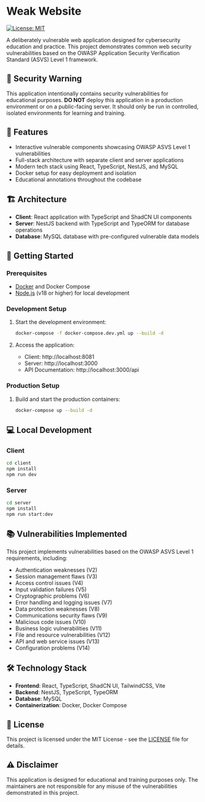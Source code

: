 # Weak Website

[![License: MIT](https://img.shields.io/badge/License-MIT-blue.svg)](https://opensource.org/licenses/MIT)

A deliberately vulnerable web application designed for cybersecurity education and practice. This project demonstrates common web security vulnerabilities based on the OWASP Application Security Verification Standard (ASVS) Level 1 framework.

## 🚨 Security Warning

This application intentionally contains security vulnerabilities for educational purposes. **DO NOT** deploy this application in a production environment or on a public-facing server. It should only be run in controlled, isolated environments for learning and training.

## 🌟 Features

- Interactive vulnerable components showcasing OWASP ASVS Level 1 vulnerabilities
- Full-stack architecture with separate client and server applications
- Modern tech stack using React, TypeScript, NestJS, and MySQL
- Docker setup for easy deployment and isolation
- Educational annotations throughout the codebase

## 🏗️ Architecture

- **Client**: React application with TypeScript and ShadCN UI components
- **Server**: NestJS backend with TypeScript and TypeORM for database operations
- **Database**: MySQL database with pre-configured vulnerable data models

## 🚀 Getting Started

### Prerequisites

- [Docker](https://www.docker.com/get-started) and Docker Compose
- [Node.js](https://nodejs.org/) (v18 or higher) for local development

### Development Setup

1. Start the development environment:
   ```bash
   docker-compose -f docker-compose.dev.yml up --build -d
   ```

2. Access the application:
   - Client: http://localhost:8081
   - Server: http://localhost:3000
   - API Documentation: http://localhost:3000/api

### Production Setup

1. Build and start the production containers:
   ```bash
   docker-compose up --build -d
   ```

## 💻 Local Development

### Client

```bash
cd client
npm install
npm run dev
```

### Server

```bash
cd server
npm install
npm run start:dev
```

## 📚 Vulnerabilities Implemented

This project implements vulnerabilities based on the OWASP ASVS Level 1 requirements, including:

- Authentication weaknesses (V2)
- Session management flaws (V3)
- Access control issues (V4)
- Input validation failures (V5)
- Cryptographic problems (V6)
- Error handling and logging issues (V7)
- Data protection weaknesses (V8)
- Communications security flaws (V9)
- Malicious code issues (V10)
- Business logic vulnerabilities (V11)
- File and resource vulnerabilities (V12)
- API and web service issues (V13)
- Configuration problems (V14)

## 🛠️ Technology Stack

- **Frontend**: React, TypeScript, ShadCN UI, TailwindCSS, Vite
- **Backend**: NestJS, TypeScript, TypeORM
- **Database**: MySQL
- **Containerization**: Docker, Docker Compose

## 📜 License

This project is licensed under the MIT License - see the [LICENSE](LICENSE) file for details.

## ⚠️ Disclaimer

This application is designed for educational and training purposes only. The maintainers are not responsible for any misuse of the vulnerabilities demonstrated in this project.